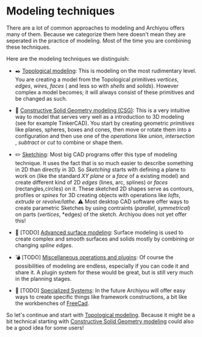 # Modeling techniques

There are a lot of common approaches to modeling and Archiyou offers many of them. Because we categorize them here doesn't mean they are seperated in the practice of modeling. Most of the time you are combining these techniques.

Here are the modeling techniques we distinguish:

* ✒️ [Topological modeling](./topology.md): This is modeling on the most rudimentary level. You are creating a model from the Topological primitives *vertices*, *edges*, *wires*, *faces* ( and less so with *shells* and *solids*). However complex a model becomes; it will always consist of these primitives and be changed as such. 

* 🍱 [Constructive Solid Geometry modeling (CSG)](/guide/modeling/csg.md): This is a very intuitive way to model that serves very well as a introduction to 3D modeling (see for example TinkerCAD). You start by creating geometric *primitives* like planes, spheres, boxes and cones, then move or rotate them into a configuration and then use one of the *operations* like *union*, *intersection* , *subtract* or *cut* to combine or shape them. 

* ✏️ [Sketching](./sketching.md): Most big CAD programs offer this type of modeling technique. It uses the fact that is so much easier to describe something in 2D than directly in 3D. So *Sketching* starts with defining a plane to work on (like the standard *XY plane* or a *face* of a existing model) and create different kind of 2D *edges* (lines, arc, splines) or *faces* (rectangles,circles) on it. These sketched 2D shapes serve as contours,  profiles or *spines* for 3D creating objects with operations like *lofts*, *extrude* or *revolve/lathe*. 
⚠️ Most desktop CAD software offer ways to create parametric Sketches by using contraints (*parallel*, *symmetrical*) on parts (*vertices*, *edges) of the sketch. Archiyou does not yet offer this!

* 📐 [TODO] [Advanced surface modeling](./surface.md): Surface modeling is used to create complex and smooth surfaces and solids mostly by combining or changing *spline edges*. 

* 💣 [TODO] [Miscellaneous operations and plugins](./misc.md): Of course the possibilities of modeling are endless, especially if you can code it and share it. A plugin system for these would be great, but is still very much in the planning stages. 

* 🛌 [TODO] [Specialized Systems](./systems.md): In the future Archiyou will offer easy ways to create specific things like framework constructions, a bit like the workbenches of [FreeCad](https://freecad.com). 

So let's continue and start with [Topological modeling](./topology.md). Because it might be a bit technical starting with [Constructive Solid Geometry modeling](./csg.md) could also be a good idea for some users!